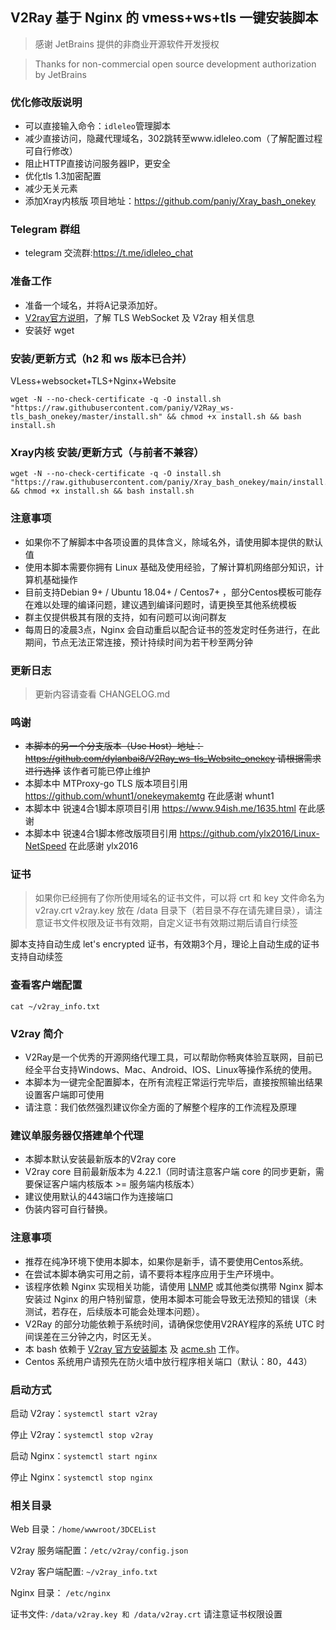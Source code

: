 ## V2Ray 基于 Nginx 的 vmess+ws+tls 一键安装脚本

> 感谢 JetBrains 提供的非商业开源软件开发授权

> Thanks for non-commercial open source development authorization by JetBrains

### 优化修改版说明
* 可以直接输入命令：`idleleo`管理脚本
* 减少直接访问，隐藏代理域名，302跳转至www.idleleo.com（了解配置过程可自行修改）
* 阻止HTTP直接访问服务器IP，更安全
* 优化tls 1.3加密配置
* 减少无关元素
* 添加Xray内核版 项目地址：https://github.com/paniy/Xray_bash_onekey

### Telegram 群组
* telegram 交流群:https://t.me/idleleo_chat

### 准备工作
* 准备一个域名，并将A记录添加好。
* [V2ray官方说明](https://www.v2ray.com/)，了解 TLS WebSocket 及 V2ray 相关信息
* 安装好 wget

### 安装/更新方式（h2 和 ws 版本已合并）
VLess+websocket+TLS+Nginx+Website
```
wget -N --no-check-certificate -q -O install.sh "https://raw.githubusercontent.com/paniy/V2Ray_ws-tls_bash_onekey/master/install.sh" && chmod +x install.sh && bash install.sh
```

### Xray内核 安装/更新方式（与前者不兼容）
```
wget -N --no-check-certificate -q -O install.sh "https://raw.githubusercontent.com/paniy/Xray_bash_onekey/main/install.sh" && chmod +x install.sh && bash install.sh
```

### 注意事项
* 如果你不了解脚本中各项设置的具体含义，除域名外，请使用脚本提供的默认值
* 使用本脚本需要你拥有 Linux 基础及使用经验，了解计算机网络部分知识，计算机基础操作
* 目前支持Debian 9+ / Ubuntu 18.04+ / Centos7+ ，部分Centos模板可能存在难以处理的编译问题，建议遇到编译问题时，请更换至其他系统模板
* 群主仅提供极其有限的支持，如有问题可以询问群友
* 每周日的凌晨3点，Nginx 会自动重启以配合证书的签发定时任务进行，在此期间，节点无法正常连接，预计持续时间为若干秒至两分钟

### 更新日志
> 更新内容请查看 CHANGELOG.md

### 鸣谢
* ~~本脚本的另一个分支版本（Use Host）地址： https://github.com/dylanbai8/V2Ray_ws-tls_Website_onekey 请根据需求进行选择~~ 该作者可能已停止维护
* 本脚本中 MTProxy-go TLS 版本项目引用 https://github.com/whunt1/onekeymakemtg 在此感谢 whunt1
* 本脚本中 锐速4合1脚本原项目引用 https://www.94ish.me/1635.html 在此感谢
* 本脚本中 锐速4合1脚本修改版项目引用 https://github.com/ylx2016/Linux-NetSpeed 在此感谢 ylx2016

### 证书
> 如果你已经拥有了你所使用域名的证书文件，可以将 crt 和 key 文件命名为 v2ray.crt v2ray.key 放在 /data 目录下（若目录不存在请先建目录），请注意证书文件权限及证书有效期，自定义证书有效期过期后请自行续签

脚本支持自动生成 let's encrypted 证书，有效期3个月，理论上自动生成的证书支持自动续签

### 查看客户端配置
`cat ~/v2ray_info.txt`

### V2ray 简介

* V2Ray是一个优秀的开源网络代理工具，可以帮助你畅爽体验互联网，目前已经全平台支持Windows、Mac、Android、IOS、Linux等操作系统的使用。
* 本脚本为一键完全配置脚本，在所有流程正常运行完毕后，直接按照输出结果设置客户端即可使用
* 请注意：我们依然强烈建议你全方面的了解整个程序的工作流程及原理

### 建议单服务器仅搭建单个代理
* 本脚本默认安装最新版本的V2ray core
* V2ray core 目前最新版本为 4.22.1（同时请注意客户端 core 的同步更新，需要保证客户端内核版本 >= 服务端内核版本）
* 建议使用默认的443端口作为连接端口
* 伪装内容可自行替换。

### 注意事项
* 推荐在纯净环境下使用本脚本，如果你是新手，请不要使用Centos系统。
* 在尝试本脚本确实可用之前，请不要将本程序应用于生产环境中。
* 该程序依赖 Nginx 实现相关功能，请使用 [LNMP](https://lnmp.org) 或其他类似携带 Nginx 脚本安装过 Nginx 的用户特别留意，使用本脚本可能会导致无法预知的错误（未测试，若存在，后续版本可能会处理本问题）。
* V2Ray 的部分功能依赖于系统时间，请确保您使用V2RAY程序的系统 UTC 时间误差在三分钟之内，时区无关。
* 本 bash 依赖于 [V2ray 官方安装脚本](https://install.direct/go.sh) 及 [acme.sh](https://github.com/Neilpang/acme.sh) 工作。
* Centos 系统用户请预先在防火墙中放行程序相关端口（默认：80，443）


### 启动方式

启动 V2ray：`systemctl start v2ray`

停止 V2ray：`systemctl stop v2ray`

启动 Nginx：`systemctl start nginx`

停止 Nginx：`systemctl stop nginx`

### 相关目录

Web 目录：`/home/wwwroot/3DCEList`

V2ray 服务端配置：`/etc/v2ray/config.json`

V2ray 客户端配置: `~/v2ray_info.txt`

Nginx 目录： `/etc/nginx`

证书文件: `/data/v2ray.key 和 /data/v2ray.crt` 请注意证书权限设置
